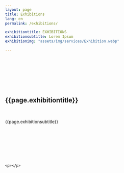 ```yaml
---
layout: page
title: Exhibitions
lang: en
permalink: /exhibitions/

exhibitiontitle: EXHIBITIONS
exhibitionsubtitle: Lorem Ipsum
exhibitionimg: "assets/img/services/Exhibition.webp"

---
```


<section class="no-padding" id="" style="padding: 100px 0;">
    <div class="container-fluid">
        <div class="row">
            <div class="col-lg-6 col-md-6">
                <h2 class="section-heading applicationtitle">{{page.exhibitiontitle}}</h2>
                <br>
                <p class="text-faded applicationsubtitle">{{page.exhibitionsubtitle}}</p>
            </div>
            <div class="col-lg-6 col-md-6 text-right">
                <img src="{{ page.exhibitionimg | relative_url}}" class="img-responsive" alt="" style="float: right;">
            </div
>        </div>
    </div>
</section>

<section>

	<p></p>
</section>